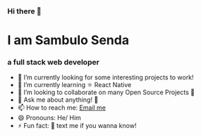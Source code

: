### Hi there 👋
# I am Sambulo Senda
### a full stack web developer

- 🔭 I’m currently looking for some interesting projects to work!
- 🌱 I’m currently learning ⚛ React Native
- 👯 I’m looking to collaborate on many Open Source Projects 💖
- 💬 Ask me about anything! 🤗
- 📫 How to reach me: [Email me](mailto:sambulosendas@gmail.com)
- 😄 Pronouns: He/ Him
- ⚡ Fun fact: 📲 text me if you wanna know!



